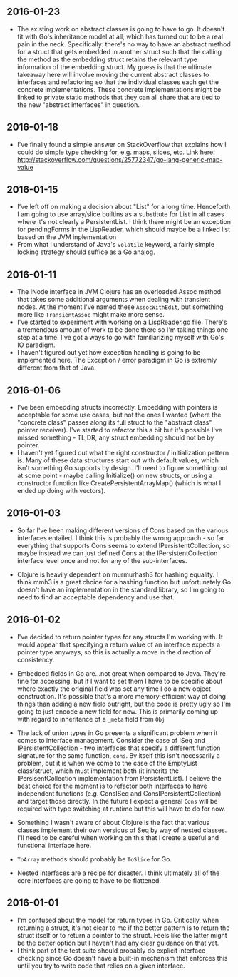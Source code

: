2016-01-23
----------
* The existing work on abstract classes is going to have to go. It doesn't fit with
Go's inheritance model at all, which has turned out to be a real pain in the neck.
Specifically: there's no way to have an abstract method for a struct that gets
embedded in another struct such that the calling the method as the embedding struct
retains the relevant type information of the embedding struct. My guess is that the
ultimate takeaway here will involve moving the current abstract classes to interfaces
and refactoring so that the individual classes each get the concrete implementations.
These concrete implementations might be linked to private static methods that they can
all share that are tied to the new "abstract interfaces" in question.

2016-01-18
----------
* I've finally found a simple answer on StackOverflow that explains how I could do
simple type checking for, e.g. maps, slices, etc. Link here:
http://stackoverflow.com/questions/25772347/go-lang-generic-map-value

2016-01-15
----------
* I've left off on making a decision about "List" for a long time. Henceforth I
    am going to use array/slice builtins as a substitute for List in all cases
    where it's not clearly a PersistentList. I think there might be an exception for
    pendingForms in the LispReader, which should maybe be a linked list based on the
    JVM inplementation
* From what I understand of Java's `volatile` keyword, a fairly simple locking strategy
should suffice as a Go analog.

2016-01-11
----------
* The INode interface in JVM Clojure has an overloaded Assoc method that takes
some additional arguments when dealing with transient nodes. At the moment I've
named these `AssocWithEdit`, but something more like `TransientAssoc` might make
more sense.
* I've started to experiment with working on a LispReader.go file. There's a
tremendous amount of work to be done there so I'm taking things one step at a
time. I've got a ways to go with familiarizing myself with Go's IO paradigm.
* I haven't figured out yet how exception handling is going to be implemented
here. The Exception / error paradigm in Go is extremly different from that
of Java.

2016-01-06
----------
* I've been embedding structs incorrectly. Embedding with pointers is acceptable for some use cases, but not the ones I wanted (where the "concrete class" passes along its full struct to the "abstract class" pointer receiver). I've started to refactor this a bit but it's possible I've missed something - TL;DR, any struct embedding should not be by pointer.
* I haven't yet figured out what the right constructor / initialization pattern is. Many of these data structures start out with default values, which isn't something Go supports by design. I'll need to figure something out at some point - maybe calling Initialize() on new structs, or using a constructor function like CreatePersistentArrayMap() (which is what I ended up doing with vectors).

2016-01-03
----------
* So far I've been making different versions of Cons based on the various interfaces entailed. I think this is probably the wrong approach - so far everything that supports Cons seems to extend IPersistentCollection, so maybe instead we can just defined Cons at the IPersistentCollection interface level once and not for any of the sub-interfaces.

* Clojure is heavily dependent on murmurhash3 for hashing equality. I think mmh3 is a great choice for a hashing function but unfortunately Go doesn't have an implementation in the standard library, so I'm going to need to find an acceptable dependency and use that.

2016-01-02
----------
* I've decided to return pointer types for any structs I'm working with. It would appear that specifying a return value of an interface expects a pointer type anyways, so this is actually a move in the direction of consistency.

* Embedded fields in Go are...not great when compared to Java. They're fine for accessing, but if I want to set them I have to be specific about where exactly the original field was set any time I do a new object construction. It's possible that's a more memory-efficient way of doing things than adding a new field outright, but the code is pretty ugly so I'm going to just encode a new field for now. This is primarily coming up with regard to inheritance of a `_meta` field from `Obj`

* The lack of union types in Go presents a significant problem when it comes to interface management. Consider the case of ISeq and IPersistentCollection - two interfaces that specify a different function signature for the same function, `cons`. By itself this isn't necessarily a problem, but it is when we come to the case of the EmptyList class/struct, which must implement both (it inherits the IPersisentCollection implementation from PersistentList). I believe the best choice for the moment is to refactor both interfaces to have independent functions (e.g. ConsISeq and ConsIPersistentCollection) and target those directly. In the future I expect a general `Cons` will be required with type switching at runtime but this will have to do for now.

* Something I wasn't aware of about Clojure is the fact that various classes implement their own versious of Seq by way of nested classes. I'll need to be careful when working on this that I create a useful and functional interface here.

* `ToArray` methods should probably be `ToSlice` for Go.

* Nested interfaces are a recipe for disaster. I think ultimately all of the core interfaces are going to have to be flattened.

2016-01-01
----------
* I'm confused about the model for return types in Go. Critically, when returning a struct, it's not clear to me if the better pattern is to return the struct itself or to return a pointer to the struct. Feels like the latter might be the better option but I haven't had any clear guidance on that yet.
* I think part of the test suite should probably do explicit interface checking since Go doesn't have a built-in mechanism that enforces this until you try to write code that relies on a given interface.
